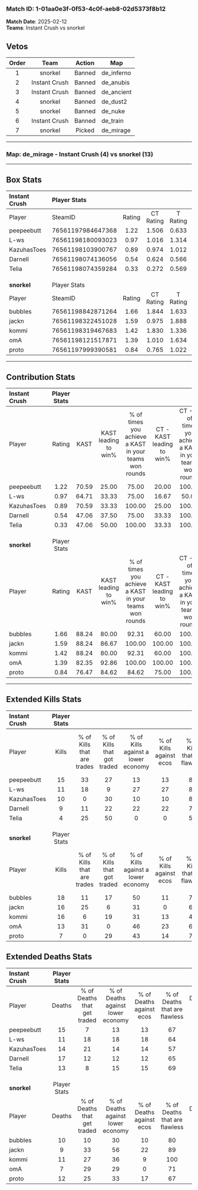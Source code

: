 ### Match ID: 1-01aa0e3f-0f53-4c0f-aeb8-02d5373f8b12  
**Match Date**: 2025-02-12  
**Teams**: Instant Crush vs snorkel  

## Vetos  

| Order | Team | Action | Map |
| :---: | :--: | :----: | --- |
| 1 | snorkel | Banned | de_inferno |
| 2 | Instant Crush | Banned | de_anubis |
| 3 | Instant Crush | Banned | de_ancient |
| 4 | snorkel | Banned | de_dust2 |
| 5 | snorkel | Banned | de_nuke |
| 6 | Instant Crush | Banned | de_train |
| 7 | snorkel | Picked | de_mirage |

---  

### **Map**: de_mirage - Instant Crush (4) vs snorkel (13)  
---  

## Box Stats  

| **Instant Crush** | Player Stats      |        |           |          |       |       |       |         |        |      |     |
| :- | :- | :-: | :-: | :-: | :-: | :-: | :-: | :-: | :-: | :-: | :-: |
| Player            | SteamID           | Rating | CT Rating | T Rating | KAST  |  ADR  | Kills | Assists | Deaths | K/D  | HS% |
| peepeebutt        | 76561197984647368 |  1.22  |   1.506   |  0.633   | 70.59 | 99.9  |  15   |    5    |   15   | 1.00 | 46  |
| L-ws              | 76561198180093023 |  0.97  |   1.016   |  1.314   | 64.71 | 68.9  |  11   |    1    |   11   | 1.00 | 36  |
| KazuhasToes       | 76561198103900767 |  0.89  |   0.974   |  1.012   | 70.59 | 69.1  |  10   |    4    |   14   | 0.71 | 50  |
| Darnell           | 76561198074136056 |  0.54  |   0.624   |  0.566   | 47.06 | 65.3  |   9   |    1    |   17   | 0.53 | 88  |
| Telia             | 76561198074359284 |  0.33  |   0.272   |  0.569   | 47.06 | 34.2  |   4   |    3    |   13   | 0.31 | 75  |
|                   |                   |        |           |          |       |       |       |         |        |      |     |
|                   |                   |        |           |          |       |       |       |         |        |      |     |
|                   |                   |        |           |          |       |       |       |         |        |      |     |
| **snorkel**       | Player Stats      |        |           |          |       |       |       |         |        |      |     |
| Player            | SteamID           | Rating | CT Rating | T Rating | KAST  |  ADR  | Kills | Assists | Deaths | K/D  | HS% |
| bubbIes           | 76561198842871264 |  1.66  |   1.844   |  1.633   | 88.24 | 105.8 |  18   |    3    |   10   | 1.80 | 16  |
| jackn             | 76561198322451028 |  1.59  |   0.975   |  1.888   | 88.24 | 100.7 |  16   |    5    |   9    | 1.78 | 56  |
| kommi             | 76561198319467683 |  1.42  |   1.830   |  1.336   | 88.24 | 72.8  |  16   |    2    |   11   | 1.45 | 43  |
| omA               | 76561198121517871 |  1.39  |   1.010   |  1.634   | 82.35 | 84.9  |  13   |    2    |   7    | 1.86 | 61  |
| proto             | 76561197999390581 |  0.84  |   0.765   |  1.022   | 76.47 | 63.9  |   7   |    6    |   12   | 0.58 | 57  |
---  

## Contribution Stats  

| **Instant Crush** | Player Stats |       |                      |                                                        |                           |                                                             |                          |                                                            |
| :- | :-: | :-: | :-: | :-: | :-: | :-: | :-: | :-: |
| Player            |    Rating    | KAST  | KAST leading to win% | % of times you achieve a KAST in your teams won rounds | CT - KAST leading to win% | CT - % of times you achieve a KAST in your teams won rounds | T - KAST leading to win% | T - % of times you achieve a KAST in your teams won rounds |
| peepeebutt        |     1.22     | 70.59 |        25.00         |                         75.00                          |           20.00           |                           100.00                            |          50.00           |                           50.00                            |
| L-ws              |     0.97     | 64.71 |        33.33         |                         75.00                          |           16.67           |                            50.00                            |          66.67           |                           100.00                           |
| KazuhasToes       |     0.89     | 70.59 |        33.33         |                         100.00                         |           25.00           |                           100.00                            |          50.00           |                           100.00                           |
| Darnell           |     0.54     | 47.06 |        37.50         |                         75.00                          |           33.33           |                           100.00                            |          50.00           |                           50.00                            |
| Telia             |     0.33     | 47.06 |        50.00         |                         100.00                         |           33.33           |                           100.00                            |          100.00          |                           100.00                           |
|                   |              |       |                      |                                                        |                           |                                                             |                          |                                                            |
|                   |              |       |                      |                                                        |                           |                                                             |                          |                                                            |
|                   |              |       |                      |                                                        |                           |                                                             |                          |                                                            |
| **snorkel**       | Player Stats |       |                      |                                                        |                           |                                                             |                          |                                                            |
| Player            |    Rating    | KAST  | KAST leading to win% | % of times you achieve a KAST in your teams won rounds | CT - KAST leading to win% | CT - % of times you achieve a KAST in your teams won rounds | T - KAST leading to win% | T - % of times you achieve a KAST in your teams won rounds |
| bubbIes           |     1.66     | 88.24 |        80.00         |                         92.31                          |           60.00           |                           100.00                            |          90.00           |                           90.00                            |
| jackn             |     1.59     | 88.24 |        86.67         |                         100.00                         |          100.00           |                           100.00                            |          83.33           |                           100.00                           |
| kommi             |     1.42     | 88.24 |        80.00         |                         92.31                          |           60.00           |                           100.00                            |          90.00           |                           90.00                            |
| omA               |     1.39     | 82.35 |        92.86         |                         100.00                         |          100.00           |                           100.00                            |          90.91           |                           100.00                           |
| proto             |     0.84     | 76.47 |        84.62         |                         84.62                          |           75.00           |                           100.00                            |          88.89           |                           80.00                            |
---  

## Extended Kills Stats  

| **Instant Crush** | Player Stats |                            |                            |                                    |                         |                              |                                 |                                       |                    |           |
| :- | :-: | :-: | :-: | :-: | :-: | :-: | :-: | :-: | :-: | :-: |
| Player            |    Kills     | % of Kills that are trades | % of Kills that got traded | % of Kills against a lower economy | % of Kills against ecos | % of Kills that are flawless | % of Kills that are close duels | % of Kills that are assisted by flash | Pistol Round Kills | AWP Kills |
| peepeebutt        |      15      |             33             |             27             |                 13                 |           13            |              80              |               13                |                   0                   |         3          |     2     |
| L-ws              |      11      |             18             |             9              |                 27                 |           27            |              82              |                0                |                   0                   |         3          |     3     |
| KazuhasToes       |      10      |             0              |             30             |                 10                 |           10            |              80              |                0                |                   0                   |         0          |     1     |
| Darnell           |      9       |             11             |             22             |                 22                 |           22            |              78              |                0                |                   0                   |         0          |     0     |
| Telia             |      4       |             25             |             50             |                 0                  |            0            |              50              |                0                |                   0                   |         0          |     2     |
|                   |              |                            |                            |                                    |                         |                              |                                 |                                       |                    |           |
|                   |              |                            |                            |                                    |                         |                              |                                 |                                       |                    |           |
|                   |              |                            |                            |                                    |                         |                              |                                 |                                       |                    |           |
| **snorkel**       | Player Stats |                            |                            |                                    |                         |                              |                                 |                                       |                    |           |
| Player            |    Kills     | % of Kills that are trades | % of Kills that got traded | % of Kills against a lower economy | % of Kills against ecos | % of Kills that are flawless | % of Kills that are close duels | % of Kills that are assisted by flash | Pistol Round Kills | AWP Kills |
| bubbIes           |      18      |             11             |             17             |                 50                 |           11            |              72              |                6                |                   6                   |         11         |     1     |
| jackn             |      16      |             25             |             6              |                 31                 |            0            |              69              |                6                |                   0                   |         0          |     1     |
| kommi             |      16      |             6              |             19             |                 31                 |           13            |              44              |               13                |                   0                   |         0          |     5     |
| omA               |      13      |             31             |             0              |                 46                 |           23            |              62              |                8                |                   8                   |         0          |     0     |
| proto             |      7       |             0              |             29             |                 43                 |           14            |              71              |                0                |                   0                   |         0          |     0     |
## Extended Deaths Stats  

| **Instant Crush** | Player Stats |                             |                                   |                          |                               |                            |                           |               |
| :- | :-: | :-: | :-: | :-: | :-: | :-: | :-: | :-: |
| Player            |    Deaths    | % of Deaths that get traded | % of Deaths against lower economy | % of Deaths against ecos | % of Deaths that are flawless | % of Deaths that are close | % of Deaths while blinded | Deaths to AWP |
| peepeebutt        |      15      |              7              |                13                 |            13            |              67               |             7              |             0             |       2       |
| L-ws              |      11      |             18              |                18                 |            18            |              64               |             18             |             9             |       0       |
| KazuhasToes       |      14      |             21              |                14                 |            14            |              57               |             0              |             7             |       3       |
| Darnell           |      17      |             12              |                12                 |            12            |              65               |             6              |             0             |       3       |
| Telia             |      13      |              8              |                15                 |            15            |              69               |             8              |             0             |       3       |
|                   |              |                             |                                   |                          |                               |                            |                           |               |
|                   |              |                             |                                   |                          |                               |                            |                           |               |
|                   |              |                             |                                   |                          |                               |                            |                           |               |
| **snorkel**       | Player Stats |                             |                                   |                          |                               |                            |                           |               |
| Player            |    Deaths    | % of Deaths that get traded | % of Deaths against lower economy | % of Deaths against ecos | % of Deaths that are flawless | % of Deaths that are close | % of Deaths while blinded | Deaths to AWP |
| bubbIes           |      10      |             10              |                30                 |            10            |              80               |             0              |             0             |       2       |
| jackn             |      9       |             33              |                56                 |            22            |              89               |             11             |             0             |       1       |
| kommi             |      11      |             27              |                36                 |            9             |              100              |             0              |             0             |       2       |
| omA               |      7       |             29              |                29                 |            0             |              71               |             0              |             0             |       0       |
| proto             |      12      |             25              |                33                 |            17            |              67               |             8              |             0             |       1       |
